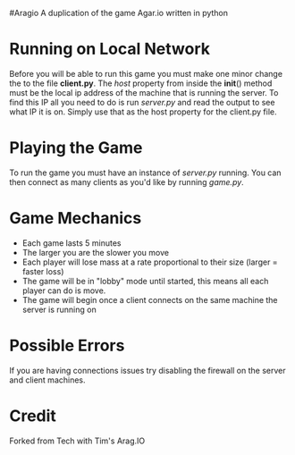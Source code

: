 #Aragio
A duplication of the game Agar.io written in python

# Running on Local Network

Before you will be able to run this game you must make one minor change the to the file **client.py**. The _host_ property from inside the **init**() method must be the local ip address of the machine that is running the server. To find this IP all you need to do is run _server.py_ and read the output to see what IP it is on. Simply use that as the host property for the client.py file.

# Playing the Game

To run the game you must have an instance of _server.py_ running. You can then connect as many clients as you'd like by running _game.py_.

# Game Mechanics

-   Each game lasts 5 minutes
-   The larger you are the slower you move
-   Each player will lose mass at a rate proportional to their size (larger = faster loss)
-   The game will be in "lobby" mode until started, this means all each player can do is move.
-   The game will begin once a client connects on the same machine the server is running on

# Possible Errors

If you are having connections issues try disabling the firewall on the server and client machines.

# Credit

Forked from Tech with Tim's Arag.IO
